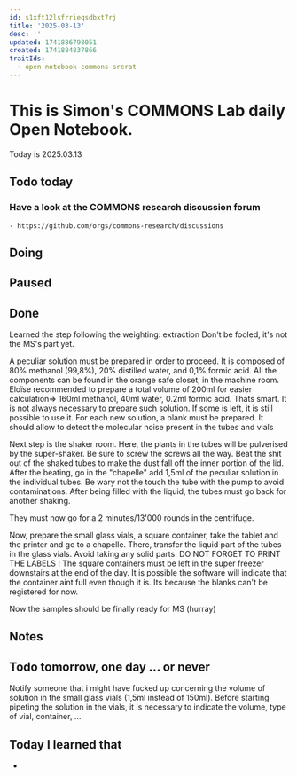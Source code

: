 ```yaml
---
id: s1xft12lsfrrieqsdbxt7rj
title: '2025-03-13'
desc: ''
updated: 1741886798051
created: 1741884837866
traitIds:
  - open-notebook-commons-srerat
---
```



# This is Simon's COMMONS Lab daily Open Notebook.

Today is 2025.03.13

## Todo today

### Have a look at the COMMONS research discussion forum
    - https://github.com/orgs/commons-research/discussions


###
###

## Doing

## Paused

## Done
Learned the step following the weighting: extraction
Don't be fooled, it's not the MS's part yet.

A peculiar solution must be prepared in order to proceed. It is composed of 80% methanol (99,8%), 20% distilled water, and 0,1% formic acid. All the components can be found in the orange safe closet, in the machine room.
Eloïse recommended to prepare a total volume of 200ml for easier calculation=> 160ml methanol, 40ml water, 0.2ml formic acid. Thats smart.
It is not always necessary to prepare such solution. If some is left, it is still possible to use it.
For each new solution, a blank must be prepared. It should allow to detect the molecular noise present in the tubes and vials

Next step is the shaker room.
Here, the plants in the tubes will be pulverised by the super-shaker. Be sure to screw the screws all the way.
Beat the shit out of the shaked tubes to make the dust fall off the inner portion of the lid.
After the beating, go in the "chapelle" add 1,5ml of the peculiar solution in the individual tubes. Be wary not the touch the tube with the pump to avoid contaminations.
After being filled with the liquid, the tubes must go back for another shaking.

They must now go for a 2 minutes/13'000 rounds in the centrifuge.

Now, prepare the small glass vials, a square container, take the tablet and the printer and go to a chapelle. 
There, transfer the liquid part of the tubes in the glass vials. Avoid taking any solid parts.
DO NOT FORGET TO PRINT THE LABELS !
The square containers must be left in the super freezer downstairs at the end of the day. It is possible the software will indicate that the container aint full even though it is. Its because the blanks can't be registered for now.

Now the samples should be finally ready for MS (hurray)

## Notes

## Todo tomorrow, one day ... or never 
Notify someone that i might have fucked up concerning the volume of solution in the small glass vials (1,5ml instead of 150ml). Before starting pipeting the solution in the vials, it is necessary to indicate the volume, type of vial, container, ...

###
###


## Today I learned that

- 